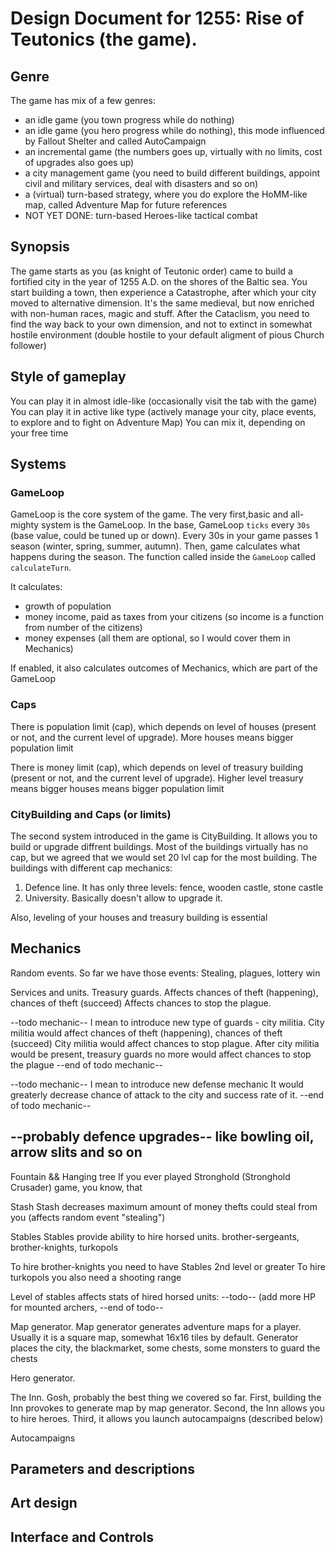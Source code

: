 # Design Document for 1255: Rise of Teutonics (the game).

## Genre
The game has mix of a few genres:  
- an idle game (you town progress while do nothing)
- an idle game (you hero progress while do nothing), this mode influenced by Fallout Shelter and called AutoCampaign
- an incremental game (the numbers goes up, virtually with no limits, cost of upgrades also goes up)
- a city management game (you need to build different buildings, appoint civil and military services, deal with disasters and so on)
- a (virtual) turn-based strategy, where you do explore the HoMM-like map, called Adventure Map for future references
- NOT YET DONE: turn-based Heroes-like tactical combat

## Synopsis
The game starts as you (as knight of Teutonic order) came to build a fortified city in the year of 1255 A.D. on the shores of the Baltic sea.
You start building a town, then experience a Catastrophe, after which your city moved to alternative dimension. It's the same medieval, but now enriched with non-human races, magic and stuff.
After the Cataclism, you need to find the way back to your own dimension, and not to extinct in somewhat hostile environment (double hostile to your default aligment of pious Church follower)

## Style of gameplay
You can play it in almost idle-like (occasionally visit the tab with the game)
You can play it in active like type (actively manage your city, place events, to explore and to fight on Adventure Map)
You can mix it, depending on your free time

## Systems

### GameLoop
GameLoop is the core system of the game.
The very first,basic and all-mighty system is the GameLoop.
In the base, GameLoop `ticks` every `30s` (base value, could be tuned up or down).
Every 30s in your game passes 1 season (winter, spring, summer, autumn).
Then, game calculates what happens during the season.
The function called inside the `GameLoop` called `calculateTurn`.

It calculates:
- growth of population
- money income, paid as taxes from your citizens (so income is a function from number of the citizens)
- money expenses (all them are optional, so I would cover them in Mechanics)

If enabled, it also calculates outcomes of Mechanics, which are part of the GameLoop

### Caps
There is population limit (cap), which depends on level of houses (present or not, and the current level of upgrade).
More houses means bigger population limit

There is money limit (cap), which depends on level of treasury building (present or not, and the current level of upgrade).
Higher level treasury means bigger houses means bigger population limit

### CityBuilding and Caps (or limits)
The second system introduced in the game is CityBuilding.
It allows you to build or upgrade diffrent buildings.
Most of the buildings virtually has no cap, but we agreed that we would set 20 lvl cap for the most building.
The buildings with different cap mechanics:
1) Defence line. It has only three levels: fence, wooden castle, stone castle
2) University. Basically doesn't allow to upgrade it.

Also, leveling of your houses and treasury building is essential 

## Mechanics

Random events.
So far we have those events:
Stealing, plagues, lottery win

Services and units.
Treasury guards. 
Affects chances of theft (happening), chances of theft (succeed)
Affects chances to stop the plague.

--todo mechanic--
I mean to introduce new type of guards - city militia.
City militia would affect chances of theft (happening), chances of theft (succeed)
City militia would affect chances to stop plague.
After city militia would be present, treasury guards no more would affect chances to stop the plague
--end of todo mechanic--

--todo mechanic--
I mean to introduce new defense mechanic
It would greaterly decrease chance of attack to the city and success rate of it.
--end of todo mechanic--

--probably defence upgrades--
like bowling oil, arrow slits and so on
--

Fountain && Hanging tree
If you ever played Stronghold (Stronghold Crusader) game, you know, that

Stash
Stash decreases maximum amount of money thefts could steal from you (affects random event "stealing")

Stables
Stables provide ability to hire horsed units.
brother-sergeants, brother-knights, turkopols

To hire brother-knights you need to have Stables 2nd level or greater
To hire turkopols you also need a shooting range

Level of stables affects stats of hired horsed units:
--todo--
(add more HP for mounted archers, 
--end of todo--

Map generator.
Map generator generates adventure maps for a player.
Usually it is a square map, somewhat 16x16 tiles by default.
Generator places the city, the blackmarket, some chests, some monsters to guard the chests

Hero generator.
<descr>


The Inn.
Gosh, probably the best thing we covered so far.
First, building the Inn provokes to generate map by map generator.
Second, the Inn allows you to hire heroes.
Third, it allows you launch autocampaigns (described below)

Autocampaigns


## Parameters and descriptions

## Art design

## Interface and Controls
